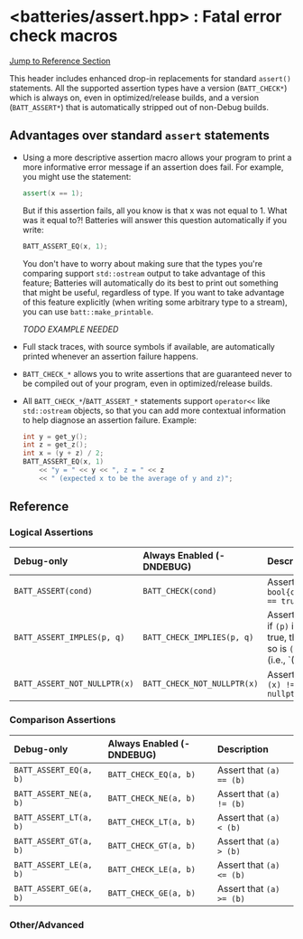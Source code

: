# &lt;batteries/assert.hpp&gt; : Fatal error check macros

[Jump to Reference Section](#reference)

This header includes enhanced drop-in replacements for standard `assert()` statements.  All the supported assertion types have a version (`BATT_CHECK*`) which is always on, even in optimized/release builds, and a version (`BATT_ASSERT*`) that is automatically stripped out of non-Debug builds.

## Advantages over standard `assert` statements

- Using a more descriptive assertion macro allows your program to print a more informative error message if an assertion does fail.  For example, you might use the statement:
  ```c++
  assert(x == 1);
  ```
  But if this assertion fails, all you know is that x was not equal to 1.  What was it equal to?!  Batteries will answer this question automatically if you write:
  ```c++
  BATT_ASSERT_EQ(x, 1);
  ```
  
  You don't have to worry about making sure that the types you're comparing support `std::ostream` output to take advantage of this feature; Batteries will automatically do its best to print out something that might be useful, regardless of type.  If you want to take advantage of this feature explicitly (when writing some arbitrary type to a stream), you can use `batt::make_printable`.
  
  _TODO EXAMPLE NEEDED_
  
- Full stack traces, with source symbols if available, are automatically printed whenever an assertion failure happens.
- `BATT_CHECK_*` allows you to write assertions that are guaranteed never to be compiled out of your program, even in optimized/release builds.
- All `BATT_CHECK_*`/`BATT_ASSERT_*` statements support `operator<<` like `std::ostream` objects, so that you can add more contextual information to help diagnose an assertion failure.  Example:
  ```c++
  int y = get_y();
  int z = get_z();
  int x = (y + z) / 2;
  BATT_ASSERT_EQ(x, 1) 
      << "y = " << y << ", z = " << z 
      << " (expected x to be the average of y and z)";
  ```

## Reference

### Logical Assertions

| Debug-only                   | Always Enabled (-DNDEBUG)   | Description                      |
| :--------------------------- | :-------------------------- | :------------------------------- |
| `BATT_ASSERT(cond)`          | `BATT_CHECK(cond)`          | Assert that `bool{cond} == true` |
| `BATT_ASSERT_IMPLES(p, q)`   | `BATT_CHECK_IMPLIES(p, q) ` | Assert that if `(p)` is true, then so is `(q)` (i.e., `(!(p) || (q))`)|
| `BATT_ASSERT_NOT_NULLPTR(x)` | `BATT_CHECK_NOT_NULLPTR(x)` | Assert that `(x) != nullptr` |

### Comparison Assertions

| Debug-only             | Always Enabled (-DNDEBUG) | Description              |
| :--------------------- | :------------------------ | :----------------------- |
| `BATT_ASSERT_EQ(a, b)` | `BATT_CHECK_EQ(a, b)`     | Assert that `(a) == (b)` |
| `BATT_ASSERT_NE(a, b)` | `BATT_CHECK_NE(a, b)`     | Assert that `(a) != (b)` |
| `BATT_ASSERT_LT(a, b)` | `BATT_CHECK_LT(a, b)`     | Assert that `(a) < (b)`  |
| `BATT_ASSERT_GT(a, b)` | `BATT_CHECK_GT(a, b)`     | Assert that `(a) > (b)`  |
| `BATT_ASSERT_LE(a, b)` | `BATT_CHECK_LE(a, b)`     | Assert that `(a) <= (b)` |
| `BATT_ASSERT_GE(a, b)` | `BATT_CHECK_GE(a, b)`     | Assert that `(a) >= (b)` |

### Other/Advanced
